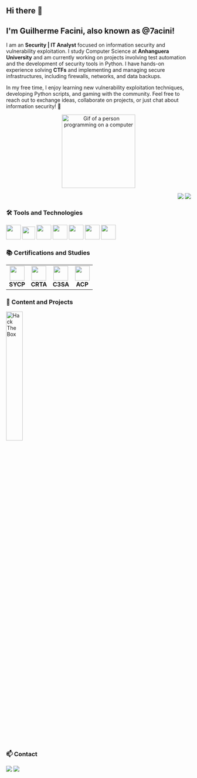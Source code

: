 ## Hi there 👋

<!--
**7acini/7acini** is a ✨ _special_ ✨ repository because its `README.md` (this file) appears on your GitHub profile.

Here are some ideas to get you started:

- 🔭 I’m currently working on ...
- 🌱 I’m currently learning ...
- 👯 I’m looking to collaborate on ...
- 🤔 I’m looking for help with ...
- 💬 Ask me about ...
- 📫 How to reach me: ...
- 😄 Pronouns: ...
- ⚡ Fun fact: ...
-->
## I'm Guilherme Facini, also known as @7acini!

<p align="right">
<tr><td valign="top" width="50%">

I am an **Security | IT Analyst** focused on information security and vulnerability exploitation. I study Computer Science at **Anhanguera University** and am currently working on projects involving test automation and the development of security tools in Python. I have hands-on experience solving **CTFs** and implementing and managing secure infrastructures, including firewalls, networks, and data backups.

In my free time, I enjoy learning new vulnerability exploitation techniques, developing Python scripts, and gaming with the community. Feel free to reach out to exchange ideas, collaborate on projects, or just chat about information security! 🚀

<div align="center"> 
  <img src="https://media.tenor.com/dHk-LfzHrtwAAAAi/linux-computer.gif" alt="Gif of a person programming on a computer" width="200">
</div>

</td></tr>
</p>

<p align="right">
<img src="https://views.whatilearened.today/views/github/7acini/views.svg"> <a href="https://github.com/7acini"><img src="https://img.shields.io/github/followers/7acini?color=%234CC61E&label=GitHub%20Followers%20%3A"/></a>
</p>

### 🛠️ Tools and Technologies

<img src="https://cdn.jsdelivr.net/gh/devicons/devicon/icons/linux/linux-original.svg" width="40" height="40"/> <img src="https://cdn.jsdelivr.net/gh/devicons/devicon/icons/windows11/windows11-original.svg" width="35" height="35"/> <img src="https://cdn.jsdelivr.net/gh/devicons/devicon/icons/bash/bash-original.svg" width="40" height="40"/> <img src="https://cdn.jsdelivr.net/gh/devicons/devicon/icons/powershell/powershell-plain.svg" width="40" height="40"/> <img src="https://cdn.jsdelivr.net/gh/devicons/devicon/icons/php/php-original.svg" width="40" height="40"/> <img src="https://cdn.jsdelivr.net/gh/devicons/devicon/icons/python/python-original.svg" width="40" height="40"/> <img src="https://cdn.jsdelivr.net/gh/devicons/devicon/icons/docker/docker-original.svg" width="40" height="40"/> 

### 📚 Certifications and Studies

<table>
  <tr>
    <td align="center">
        <img src="https://cdn.ead.guru/74/media/public/websites/sites-solyd/solyd_one_sycp_logo.webp" width="40" height="40"/><br>
        <b>SYCP</b>
    </td>
    <td align="center">
        <img src="https://cyberwarfare.live/wp-content/uploads/2023/05/CRTA-1024x1024.png" width="40" height="40"/><br>
        <b>CRTA</b>
    </td>
    <td align="center">
        <img src="https://cyberwarfare.live/wp-content/uploads/2023/04/C3SA-01-1-1.png" width="40" height="40"/><br>
        <b>C3SA</b>
    </td>
        <td align="center">
        <img src="https://images.credly.com/size/340x340/images/3457dada-1fd4-4c7a-a73b-da1a85832c76/blob" width="40" height="40"/><br>
        <b>ACP</b>
    </td>
  </tr>
</table>

### 🎥 Content and Projects

<a href="https://app.hackthebox.com/profile/2102425" target="_blank">
  <img src="https://www.hackthebox.com/badge/image/2102425" alt="Hack The Box" width="30%"/>
</a>

### 📫 Contact

<div> 
  <a href="https://linkedin.com/in/guilherme-facini" target="_blank"><img src="https://img.shields.io/badge/-LinkedIn-%230077B5?style=for-the-badge&logo=linkedin&logoColor=white" target="_blank"></a> 
  <a href="mailto:7acini@gmail.com"><img src="https://img.shields.io/badge/-Gmail-%23333?style=for-the-badge&logo=gmail&logoColor=white" target="_blank"></a>
</div>
